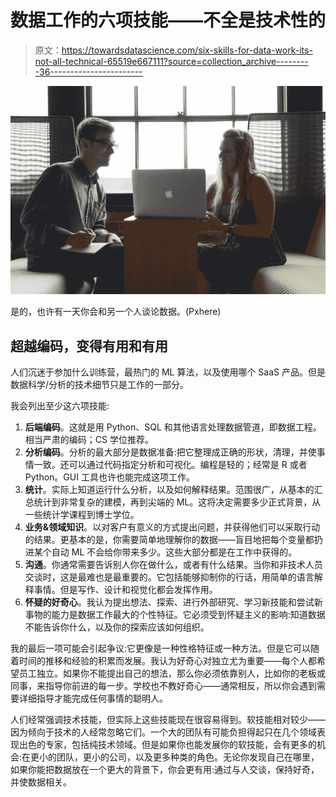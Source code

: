 # 数据工作的六项技能——不全是技术性的

> 原文：<https://towardsdatascience.com/six-skills-for-data-work-its-not-all-technical-65519e667111?source=collection_archive---------36----------------------->

![](img/1d1c7224d2e65a6117fd19fc590670f2.png)

是的，也许有一天你会和另一个人谈论数据。(Pxhere)

## 超越编码，变得有用和有用

人们沉迷于参加什么训练营，最热门的 ML 算法，以及使用哪个 SaaS 产品。但是数据科学/分析的技术细节只是工作的一部分。

我会列出至少这六项技能:

1.  **后端编码**。这就是用 Python、SQL 和其他语言处理数据管道，即数据工程。相当严肃的编码；CS 学位推荐。
2.  **分析编码**。分析的最大部分是数据准备:把它整理成正确的形状，清理，并使事情一致。还可以通过代码指定分析和可视化。编程是轻的；经常是 R 或者 Python。GUI 工具也许也能完成这项工作。
3.  **统计**。实际上知道运行什么分析，以及如何解释结果。范围很广，从基本的汇总统计到非常复杂的建模，再到尖端的 ML。这将决定需要多少正式背景，从一些统计学课程到博士学位。
4.  **业务&领域知识**。以对客户有意义的方式提出问题，并获得他们可以采取行动的结果。更基本的是，你需要简单地理解你的数据——盲目地把每个变量都扔进某个自动 ML 不会给你带来多少。这些大部分都是在工作中获得的。
5.  **沟通**。你通常需要告诉别人你在做什么，或者有什么结果。当你和非技术人员交谈时，这是最难也是最重要的。它包括能够抑制你的行话，用简单的语言解释事情。但是写作、设计和视觉化都会发挥作用。
6.  **怀疑的好奇心**。我认为提出想法、探索、进行外部研究、学习新技能和尝试新事物的能力是数据工作最大的个性特征。它必须受到怀疑主义的影响:知道数据不能告诉你什么，以及你的探索应该如何组织。

我的最后一项可能会引起争议:它更像是一种性格特征或一种方法。但是它可以随着时间的推移和经验的积累而发展。我认为好奇心对独立尤为重要——每个人都希望员工独立。如果你不能提出自己的想法，那么你必须依靠别人，比如你的老板或同事，来指导你前进的每一步。学校也不教好奇心——通常相反，所以你会遇到需要详细指导才能完成任何事情的聪明人。

人们经常强调技术技能，但实际上这些技能现在很容易得到。软技能相对较少——因为倾向于技术的人经常忽略它们。一个大的团队有可能负担得起只在几个领域表现出色的专家，包括纯技术领域。但是如果你也能发展你的软技能，会有更多的机会:在更小的团队，更小的公司，以及更多种类的角色。无论你发现自己在哪里，如果你能把数据放在一个更大的背景下，你会更有用:通过与人交谈，保持好奇，并使数据相关。